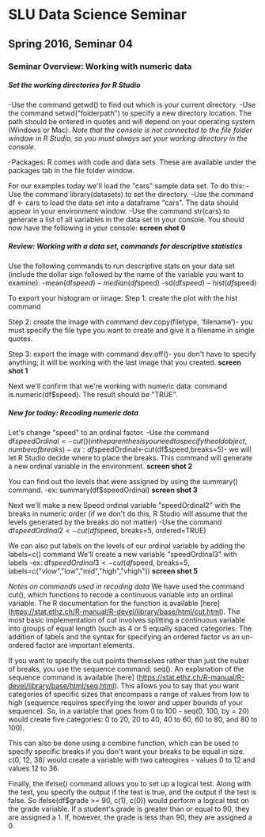 # SLU Data Science Seminar
## Spring 2016, Seminar 04

### Seminar Overview: Working with numeric data

##### Set the working directories for R Studio
-Use the command getwd() to find out which is your current directory.
-Use the command setwd("folderpath") to specify a new directory location. The path should be entered in quotes and will depend on your operating system (Windows or Mac).
*Note that the console is not connected to the file folder window in R Studio, so you must always set your working directory in the console.*

-Packages: R comes with code and data sets. These are available under the packages tab in the file folder window.

For our examples today we'll load the "cars" sample data set. To do this:
-Use the command library(datasets) to set the directory.
-Use the command df <- cars to load the data set into a dataframe "cars". The data should appear in your environment window.
-Use the command str(cars) to generate a list of all variables in the data set in your console.
You should now have the following in your console:
**screen shot 0**

##### Review: Working with a data set, commands for descriptive statistics
Use the following commands to run descriptive stats on your data set (include the dollar sign followed by the name of the variable you want to examine):
-mean(df$speed)
-median(df$speed)
-sd(df$speed)
-hist(df$speed)

To export your histogram or image:
Step 1: create the plot with the hist command

Step 2: create the image with command dev.copy(filetype, 'filename')- you must specify the file type you want to create and give it a filename in single quotes.

Step 3: export the image with command dev.off()- you don't have to specify anything; it will be working with the last image that you created. 
**screen shot 1**


Next we'll confirm that we're working with numeric data: command is.numeric(df$speed).
The result should be "TRUE".

##### New for today: Recoding numeric data

Let's change "speed" to an ordinal factor.
-Use the command df$speedOrdinal<-cut() (in the parenthesis you need to specify the old object, number of breaks)
-ex: df$speedOrdinal<-cut(df$speed,breaks=5)- we will let R Studio decide where to place the breaks.
This command will generate a new ordinal variable in the environment. 
**screen shot 2**

You can find out the levels that were assigned by using the summary() command.
-ex: summary(df$speedOrdinal) 
**screen shot 3**

Next we'll make a new Speed ordinal variable "speedOrdinal2" with the breaks in numeric order (if we don't do this, R Studio will assume that the levels generated by the breaks do not matter) -Use the command df$speedOrdinal2<-cut(df$speed, breaks=5, ordered=TRUE)

We can also put labels on the levels of our ordinal variable by adding the labels=c() command
We'll create a new variable "speedOrdinal3" with labels 
-ex: df$speedOrdinal3<-cut(df$speed, breaks=5, labels=c("vlow","low","mid","high","vhigh")) 
**screen shot 5**

*Notes on commands used in recoding data*
We have used the command cut(), which functions to recode a continuous variable into an ordinal variable. The R documentation for the function is available [here]  (https://stat.ethz.ch/R-manual/R-devel/library/base/html/cut.html). 
The most basic implementation of cut involves splitting a continuous variable into groups of equal length (such as 4 or 5 equally spaced categories. The addition of labels and the syntax for specifying an ordered factor vs an un-ordered factor are important elements.

If you want to specify the cut points themselves rather than just the nuber of breaks, you use the sequence command: seq(). An explanation of the sequence command is available [here] (https://stat.ethz.ch/R-manual/R-devel/library/base/html/seq.html). 
This allows you to say that you want categories of specific sizes that encompass a range of values from low to high (sequence requires specifying the lower and upper bounds of your sequence). So, in a variable that goes from 0 to 100 - seq(0, 100, by = 20) would create five categories: 0 to 20, 20 to 40, 40 to 60, 60 to 80, and 80 to 100). 

This can also be done using a combine function, which can be used to specify specific breaks if you don't want your breaks to be equal in size. c(0, 12, 36) would create a variable with two cateogires - values 0 to 12 and values 12 to 36. 

Finally, the ifelse() command allows you to set up a logical test. Along with the test, you specify the output if the test is true, and the output if the test is false. So ifelse(df$grade >= 90, c(1), c(0)) would perform a logical test on the grade variable. If a student's grade is greater than or equal to 90, they are assigned a 1. If, however, the grade is less than 90, they are assigned a 0.










